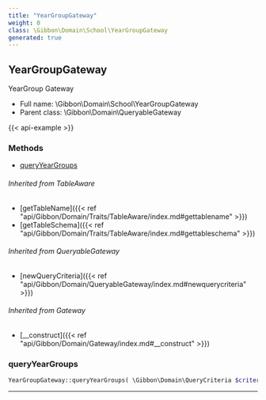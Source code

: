```yaml
---
title: "YearGroupGateway"
weight: 0
class: \Gibbon\Domain\School\YearGroupGateway
generated: true
---
```


## YearGroupGateway 

YearGroup Gateway



* Full name: \Gibbon\Domain\School\YearGroupGateway
* Parent class: \Gibbon\Domain\QueryableGateway

{{< api-example >}} 



### Methods

- [queryYearGroups](#queryyeargroups)




###### Inherited from TableAware
- [getTableName]({{< ref "api/Gibbon/Domain/Traits/TableAware/index.md#gettablename" >}})
- [getTableSchema]({{< ref "api/Gibbon/Domain/Traits/TableAware/index.md#gettableschema" >}})

###### Inherited from QueryableGateway
- [newQueryCriteria]({{< ref "api/Gibbon/Domain/QueryableGateway/index.md#newquerycriteria" >}})

###### Inherited from Gateway
- [__construct]({{< ref "api/Gibbon/Domain/Gateway/index.md#__construct" >}})



### queryYearGroups



```php
YearGroupGateway::queryYearGroups( \Gibbon\Domain\QueryCriteria $criteria )
```









---

